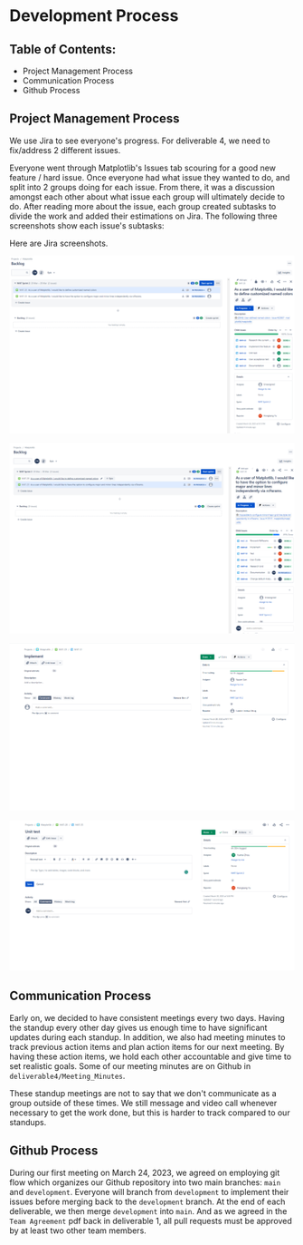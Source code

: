 # Development Process

## Table of Contents:

- Project Management Process
- Communication Process
- Github Process

## Project Management Process

We use Jira to see everyone's progress. For deliverable 4, we need to fix/address 2 different issues.

Everyone went through Matplotlib's Issues tab scouring for a good new feature / hard issue. Once everyone had what issue they wanted to do, and split into 2 groups doing for each issue. From there, it was a discussion amongst each other about what issue each group will ultimately decide to do. After reading more about the issue, each group created subtasks to divide the work and added their estimations on Jira. The following three screenshots show each issue's subtasks:

Here are Jira screenshots.

![j1.png](./img/j1.png)

![j2.png](./img/j2.png)

![j3.png](./img/j3.png)

![j4.png](./img/j4.png)

## Communication Process

Early on, we decided to have consistent meetings every two days. Having the standup every other day gives us enough time to have significant updates during each standup. In addition, we also had meeting minutes to track previous action items and plan action items for our next meeting. By having these action items, we hold each other accountable and give time to set realistic goals. Some of our meeting minutes are on Github in `deliverable4/Meeting_Minutes`.

These standup meetings are not to say that we don't communicate as a group outside of these times. We still message and video call whenever necessary to get the work done, but this is harder to track compared to our standups.

## Github Process

During our first meeting on March 24, 2023, we agreed on employing git flow which organizes our Github repository into two main branches: `main` and `development`. Everyone will branch from `development` to implement their issues before merging back to the `development` branch. At the end of each deliverable, we then merge `development` into `main`. And as we agreed in the `Team Agreement` pdf back in deliverable 1, all pull requests must be approved by at least two other team members.
